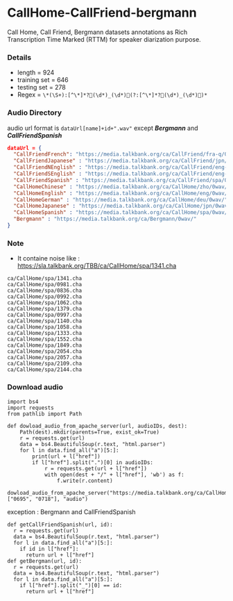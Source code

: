 # CallHome-CallFriend-bergmann
Call Home, Call Friend, Bergmann datasets annotations as Rich Transcription Time Marked (RTTM) for speaker diarization purpose.

### Details
- length = 924
- training set = 646
- testing set = 278
- Regex = `\*(\S+):[^\*]*?(\d*)_(\d*)(?:[^\*]*?(\d*)_(\d*))*`

### Audio Directory
audio url format is `dataUrl[name]+id+".wav"` except ***Bergmann*** and ***CallFriendSpanish***
```json
dataUrl = {
  "CallFriendFrench": "https://media.talkbank.org/ca/CallFriend/fra-q/0wav/",
  "CallFriendJapanese" : "https://media.talkbank.org/ca/CallFriend/jpn/0wav/",
  "CallFriendNEnglish" : "https://media.talkbank.org/ca/CallFriend/eng-n/0wav/",
  "CallFriendSEnglish" : "https://media.talkbank.org/ca/CallFriend/eng-s/0wav/",
  "CallFriendSpanish" : "https://media.talkbank.org/ca/CallFriend/spa/0wav/",
  "CallHomeChinese" : "https://media.talkbank.org/ca/CallHome/zho/0wav/",
  "CallHomeEnglish" : "https://media.talkbank.org/ca/CallHome/eng/0wav/",
  "CallHomeGerman" : "https://media.talkbank.org/ca/CallHome/deu/0wav/",
  "CallHomeJapanese" : "https://media.talkbank.org/ca/CallHome/jpn/0wav/",
  "CallHomeSpanish" : "https://media.talkbank.org/ca/CallHome/spa/0wav/",
  "Bergmann" : "https://media.talkbank.org/ca/Bergmann/0wav/"
}
```
### Note
* It containe noise like : https://sla.talkbank.org/TBB/ca/CallHome/spa/1341.cha
```
ca/CallHome/spa/1341.cha
ca/CallHome/spa/0981.cha
ca/CallHome/spa/0836.cha
ca/CallHome/spa/0992.cha
ca/CallHome/spa/1062.cha
ca/CallHome/spa/1379.cha
ca/CallHome/spa/0997.cha
ca/CallHome/spa/1140.cha
ca/CallHome/spa/1058.cha
ca/CallHome/spa/1333.cha
ca/CallHome/spa/1552.cha
ca/CallHome/spa/1849.cha
ca/CallHome/spa/2054.cha
ca/CallHome/spa/2057.cha
ca/CallHome/spa/2109.cha
ca/CallHome/spa/2144.cha
```
### Download audio
```python3
import bs4
import requests
from pathlib import Path

def dowload_audio_from_apache_server(url, audioIDs, dest):
    Path(dest).mkdir(parents=True, exist_ok=True)
    r = requests.get(url)
    data = bs4.BeautifulSoup(r.text, "html.parser")
    for l in data.find_all("a")[5:]:
        print(url + l["href"])
        if l["href"].split(".")[0] in audioIDs:
            r = requests.get(url + l["href"])
            with open(dest + "/" + l["href"], 'wb') as f:
                f.write(r.content)
                
dowload_audio_from_apache_server("https://media.talkbank.org/ca/CallHome/zho/0wav/", ["0695", "0718"], "audio")
```
exception : Bergmann and CallFriendSpanish
```python3
def getCallFriendSpanish(url, id):
  r = requests.get(url)
  data = bs4.BeautifulSoup(r.text, "html.parser")
  for l in data.find_all("a")[5:]:
    if id in l["href"]:
      return url + l["href"]
def getBergman(url, id):
  r = requests.get(url)
  data = bs4.BeautifulSoup(r.text, "html.parser")
  for l in data.find_all("a")[5:]:
    if l["href"].split("_")[0] == id:
      return url + l["href"]
```
